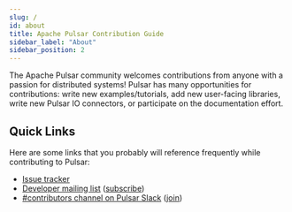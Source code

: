 ```yaml
---
slug: /
id: about
title: Apache Pulsar Contribution Guide
sidebar_label: "About"
sidebar_position: 2
---
```


The Apache Pulsar community welcomes contributions from anyone with a passion for distributed systems! Pulsar has many opportunities for contributions: write new examples/tutorials, add new user-facing libraries, write new Pulsar IO connectors, or participate on the documentation effort.

## Quick Links

Here are some links that you probably will reference frequently while contributing to Pulsar:

* [Issue tracker](https://github.com/apache/pulsar/issues)
* [Developer mailing list](mailto:dev@pulsar.apache.org) ([subscribe](mailto:dev-subscribe@pulsar.apache.org))
* [#contributors channel on Pulsar Slack](https://apache-pulsar.slack.com/channels/contributors) ([join](https://pulsar.apache.org/community#section-discussions))
